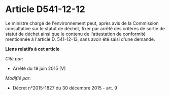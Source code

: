 # Article D541-12-12

Le ministre chargé de l'environnement peut, après avis de la Commission consultative sur le statut de déchet, fixer par
arrêté des critères de sortie de statut de déchet ainsi que le contenu de l'attestation de conformité mentionnée à l'article
D. 541-12-13, sans avoir été saisi d'une demande.

**Liens relatifs à cet article**

_Cité par_:

  - Arrêté du 19 juin 2015 (V)

_Modifié par_:

  - Décret n°2015-1827 du 30 décembre 2015 - art. 9
